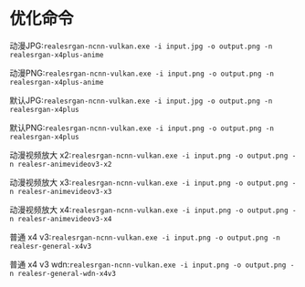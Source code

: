 # 优化命令

动漫JPG:`realesrgan-ncnn-vulkan.exe -i input.jpg -o output.png -n realesrgan-x4plus-anime`

动漫PNG:`realesrgan-ncnn-vulkan.exe -i input.png -o output.png -n realesrgan-x4plus-anime`

默认JPG:`realesrgan-ncnn-vulkan.exe -i input.jpg -o output.png -n realesrgan-x4plus`

默认PNG:`realesrgan-ncnn-vulkan.exe -i input.png -o output.png -n realesrgan-x4plus`

动漫视频放大 x2:`realesrgan-ncnn-vulkan.exe -i input.png -o output.png -n realesr-animevideov3-x2`

动漫视频放大 x3:`realesrgan-ncnn-vulkan.exe -i input.png -o output.png -n realesr-animevideov3-x3`

动漫视频放大 x4:`realesrgan-ncnn-vulkan.exe -i input.png -o output.png -n realesr-animevideov3-x4`

普通 x4 v3:`realesrgan-ncnn-vulkan.exe -i input.png -o output.png -n realesr-general-x4v3`

普通 x4 v3 wdn:`realesrgan-ncnn-vulkan.exe -i input.png -o output.png -n realesr-general-wdn-x4v3`
